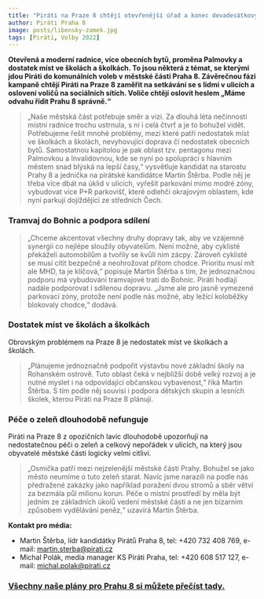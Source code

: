 ```yaml
---
title: "Piráti na Praze 8 chtějí otevřenější úřad a konec devadesátkových tajností. Zahajují horkou část kampaně"
author: Piráti Praha 8
image: posts/libensky-zamek.jpg
tags: [Piráti, Volby 2022]
---
```


**Otevřená a moderní radnice, více obecních bytů, proměna Palmovky a dostatek míst ve školách a školkách. To jsou některá z témat, se kterými jdou Piráti do komunálních voleb v městské části Praha 8. Závěrečnou fázi kampaně chtějí Piráti na Praze 8 zaměřit na setkávání se s lidmi v ulicích a oslovení voličů na sociálních sítích. Voliče chtějí oslovit heslem „Máme odvahu řídit Prahu 8 správně.“**

>„Naše městská část potřebuje směr a vizi. Za dlouhá léta nečinnosti místní radnice trochu ustrnula, s ní i celá čtvrť a je to bohužel vidět. Potřebujeme řešit mnohé problémy, mezi které patří nedostatek míst ve školkách a školách, nevyhovující doprava či nedostatek obecních bytů. Samostatnou kapitolou je pak oblast tzv. pentagonu mezi Palmovkou a Invalidovnou, kde se nyní po spolupráci s hlavním městem snad blýská na lepší časy,“ vysvětluje kandidát na starostu Prahy 8 a jednička na pirátské kandidátce Martin Štěrba. Podle něj je třeba více dbát na úklid v ulicích, vyřešit parkování mimo modré zóny, vybudovat více P+R parkovišť, které odlehčí okrajovým oblastem, kde nyní parkují dojíždějící ze středních Čech.

### Tramvaj do Bohnic a podpora sdílení
>„Chceme akcentovat všechny druhy dopravy tak, aby ve vzájemné synergii co nejlépe sloužily obyvatelům. Není možné, aby cyklisté překáželi automobilům a tvořily se kvůli nim zácpy. Zároveň cyklisté se musí cítit bezpečně a neohrožovat přitom chodce. Prioritu musí mít ale MHD, ta je klíčová,“ popisuje Martin Štěrba s tím, že jednoznačnou podporu má vybudování tramvajové trati do Bohnic. Piráti hodlají nadále podporovat i sdílenou dopravu. „Jsme ale pro jasně vymezené parkovací zóny, protože není podle nás možné, aby ležící koloběžky blokovaly chodce,“ dodává. 
 
### Dostatek míst ve školách a školkách
Obrovským problémem na Praze 8 je nedostatek míst ve školkách a školách. 

>„Plánujeme jednoznačně podpořit výstavbu nové základní školy na Rohanském ostrově. Tuto oblast čeká v nejbližší době velký rozvoj a je nutné myslet i na odpovídající občanskou vybavenost,“ říká Martin Štěrba. S tím podle něj souvisí i podpora dětských skupin a lesních školek, kterou Piráti na Praze 8 plánují.           

### Péče o zeleň dlouhodobě nefunguje  
Piráti na Praze 8 z opozičních lavic dlouhodobě upozorňují na nedostatečnou péči o zeleň a celkový nepořádek v ulicích, na který jsou obyvatelé městské části logicky velmi citliví. 

>„Osmička patří mezi nejzelenější městské části Prahy. Bohužel se jako město neumíme o tuto zeleň starat. Navíc jsme narazili na podle nás předražené zakázky jako například poražení dvou stromů a sběr větví za bezmála půl milionu korun. Péče o místní prostředí by měla být jedním ze základních úkolů vedení městské části a ne jen bizarním způsobem vydělávání peněz,“ uzavírá Martin Štěrba.  

**Kontakt pro média:**
- Martin Štěrba, lídr kandidátky Pirátů Praha 8, tel: +420 732 408 769, e-mail: martin.sterba@pirati.cz
- Michal Polák, media manager KS Piráti Praha, tel: +420 608 517 127, e-mail: michal.polak@pirati.cz  

### [Všechny naše plány pro Prahu 8 si můžete přečíst tady.](https://praha8.pirati.cz/volby/2022-komunalni.html?pohled=program)
